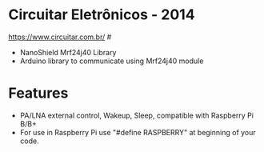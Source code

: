 # Circuitar Eletrônicos - 2014 
https://www.circuitar.com.br/ #
* NanoShield Mrf24j40 Library
* Arduino library to communicate using Mrf24j40 module 

# Features #
* PA/LNA external control, Wakeup, Sleep, compatible with Raspberry Pi B/B+
* For use in Raspberry Pi use "#define RASPBERRY" at beginning of your code.